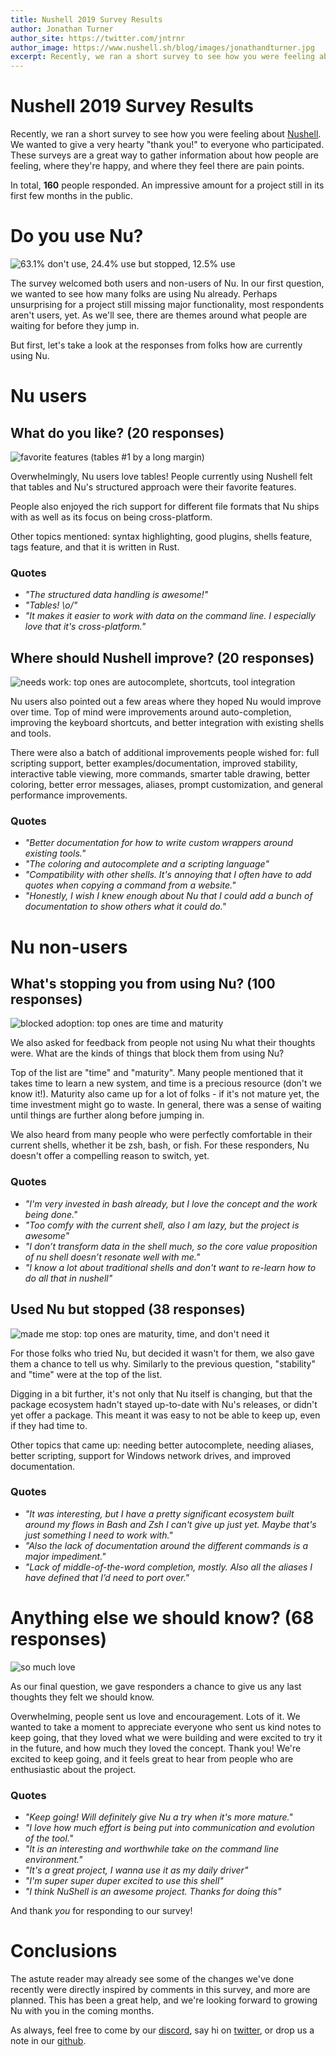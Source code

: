 ```yaml
---
title: Nushell 2019 Survey Results
author: Jonathan Turner
author_site: https://twitter.com/jntrnr
author_image: https://www.nushell.sh/blog/images/jonathandturner.jpg
excerpt: Recently, we ran a short survey to see how you were feeling about nushell. Here are the results.
---
```


# Nushell 2019 Survey Results

Recently, we ran a short survey to see how you were feeling about [Nushell](https://github.com/nushell/nushell). We wanted to give a very hearty "thank you!" to everyone who participated. These surveys are a great way to gather information about how people are feeling, where they're happy, and where they feel there are pain points.

In total, **160** people responded. An impressive amount for a project still in its first few months in the public.

# Do you use Nu?

![63.1% don't use, 24.4% use but stopped, 12.5% use](../assets/images/nushell_survey_2019_percent.png)

The survey welcomed both users and non-users of Nu. In our first question, we wanted to see how many folks are using Nu already. Perhaps unsurprising for a project still missing major functionality, most respondents aren't users, yet. As we'll see, there are themes around what people are waiting for before they jump in.

But first, let's take a look at the responses from folks how are currently using Nu.

# Nu users

## What do you like? (20 responses)

![favorite features (tables #1 by a long margin)](../assets/images/nushell_survey_2019_fave_features.png)

Overwhelmingly, Nu users love tables! People currently using Nushell felt that tables and Nu's structured approach were their favorite features.

People also enjoyed the rich support for different file formats that Nu ships with as well as its focus on being cross-platform.

Other topics mentioned: syntax highlighting, good plugins, shells feature, tags feature, and that it is written in Rust.

### Quotes
* _"The structured data handling is awesome!"_
* _"Tables! \o/"_
* _"It makes it easier to work with data on the command line. I especially love that it's cross-platform."_

## Where should Nushell improve? (20 responses)

![needs work: top ones are autocomplete, shortcuts, tool integration](../assets/images/nushell_survey_2019_needs_work.png)

Nu users also pointed out a few areas where they hoped Nu would improve over time. Top of mind were improvements around auto-completion, improving the keyboard shortcuts, and better integration with existing shells and tools.

There were also a batch of additional improvements people wished for: full scripting support, better examples/documentation, improved stability, interactive table viewing, more commands, smarter table drawing, better coloring, better error messages, aliases, prompt customization, and general performance improvements.

### Quotes
* _"Better documentation for how to write custom wrappers around existing tools."_
* _"The coloring and autocomplete and a scripting language"_
* _"Compatibility with other shells. It's annoying that I often have to add quotes when copying a command from a website."_
* _"Honestly, I wish I knew enough about Nu that I could add a bunch of documentation to show others what it could do."_

# Nu non-users

## What's stopping you from using Nu? (100 responses)

![blocked adoption: top ones are time and maturity](../assets/images/nushell_survey_2019_blockers.png)

We also asked for feedback from people not using Nu what their thoughts were. What are the kinds of things that block them from using Nu?

Top of the list are "time" and "maturity". Many people mentioned that it takes time to learn a new system, and time is a precious resource (don't we know it!). Maturity also came up for a lot of folks - if it's not mature yet, the time investment might go to waste. In general, there was a sense of waiting until things are further along before jumping in.

We also heard from many people who were perfectly comfortable in their current shells, whether it be zsh, bash, or fish. For these responders, Nu doesn't offer a compelling reason to switch, yet.

### Quotes
* _"I'm very invested in bash already, but I love the concept and the work being done."_
* _"Too comfy with the current shell, also I am lazy, but the project is awesome"_
* _"I don’t transform data in the shell much, so the core value proposition of nu shell doesn’t resonate well with me."_
* _"I know a lot about traditional shells and don't want to re-learn how to do all that in nushell"_

## Used Nu but stopped (38 responses)

![made me stop: top ones are maturity, time, and don't need it](../assets/images/nushell_survey_2019_stoppers.png)

For those folks who tried Nu, but decided it wasn't for them, we also gave them a chance to tell us why. Similarly to the previous question, "stability" and "time" were at the top of the list.

Digging in a bit further, it's not only that Nu itself is changing, but that the package ecosystem hadn't stayed up-to-date with Nu's releases, or didn't yet offer a package. This meant it was easy to not be able to keep up, even if they had time to.

Other topics that came up: needing better autocomplete, needing aliases, better scripting, support for Windows network drives, and improved documentation.

### Quotes
* _"It was interesting, but I have a pretty significant ecosystem built around my flows in Bash and Zsh I can't give up just yet. Maybe that's just something I need to work with."_
* _"Also the lack of documentation around the different commands is a major impediment."_
* _"Lack of middle-of-the-word completion, mostly. Also all the aliases I have defined that I’d need to port over."_


# Anything else we should know? (68 responses)

![so much love](../assets/images/nushell_survey_2019_anything_else.png)

As our final question, we gave responders a chance to give us any last thoughts they felt we should know.

Overwhelming, people sent us love and encouragement. Lots of it. We wanted to take a moment to appreciate everyone who sent us kind notes to keep going, that they loved what we were building and were excited to try it in the future, and how much they loved the concept.  Thank you! We're excited to keep going, and it feels great to hear from people who are enthusiastic about the project.

### Quotes
* _"Keep going! Will definitely give Nu a try when it's more mature."_
* _"I love how much effort is being put into communication and evolution of the tool."_
* _"It is an interesting and worthwhile take on the command line environment."_
* _"It's a great project, I wanna use it as my daily driver"_
* _"I'm super super duper excited to use this shell"_
* _"I think NuShell is an awesome project. Thanks for doing this"_

And thank *you* for responding to our survey!

# Conclusions

The astute reader may already see some of the changes we've done recently were directly inspired by comments in this survey, and more are planned. This has been a great help, and we're looking forward to growing Nu with you in the coming months.

As always, feel free to come by our [discord](https://discord.gg/NtAbbGn), say hi on [twitter](https://twitter.com/nu_shell), or drop us a note in our [github](https://github.com/nushell/nushell).
